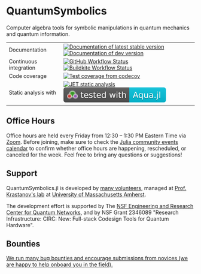 # QuantumSymbolics

Computer algebra tools for symbolic manipulations in quantum mechanics and quantum information.

<table>
    <tr>
        <td>Documentation</td>
        <td>
            <a href="https://quantumsavory.github.io/QuantumSymbolics.jl/stable"><img src="https://img.shields.io/badge/docs-stable-blue.svg" alt="Documentation of latest stable version"></a>
            <a href="https://quantumsavory.github.io/QuantumSymbolics.jl/dev"><img src="https://img.shields.io/badge/docs-dev-blue.svg" alt="Documentation of dev version"></a>
        </td>
    </tr><tr></tr>
    <tr>
        <td>Continuous integration</td>
        <td>
            <a href="https://github.com/QuantumSavory/QuantumSymbolics.jl/actions?query=workflow%3ACI+branch%3Amain"><img src="https://github.com/QuantumSavory/QuantumSymbolics.jl/actions/workflows/ci.yml/badge.svg" alt="GitHub Workflow Status"></a>
            <a href="https://buildkite.com/quantumsavory/quantumsymbolics"><img src="https://badge.buildkite.com/f5d8fe7ebb50cf445cec53e9fc47052e4613af3682c2668371.svg?branch=main" alt="Buildkite Workflow Status"></a>
        </td>
    </tr><tr></tr>
    <tr>
        <td>Code coverage</td>
        <td>
            <a href="https://codecov.io/gh/QuantumSavory/QuantumSymbolics.jl"><img src="https://img.shields.io/codecov/c/gh/QuantumSavory/QuantumSymbolics.jl?label=codecov" alt="Test coverage from codecov"></a>
        </td>
    </tr><tr></tr>
    <tr>
        <td>Static analysis with</td>
        <td>
            <a href="https://github.com/aviatesk/JET.jl"><img src="https://img.shields.io/badge/%F0%9F%9B%A9%EF%B8%8F_tested_with-JET.jl-233f9a" alt="JET static analysis"></a>
            <a href="https://github.com/JuliaTesting/Aqua.jl"><img src="https://raw.githubusercontent.com/JuliaTesting/Aqua.jl/master/badge.svg" alt="Aqua QA"></a>
        </td>
    </tr>
</table>


## Office Hours

Office hours are held every Friday from 12:30 – 1:30 PM Eastern Time via [Zoom](https://umass-amherst.zoom.us/j/95986275946?pwd=6h7Wbai1bXIai0XQsatNRWaVbQlTDr.1). Before joining, make sure to check the [Julia community events calendar](https://julialang.org/community/#events) to confirm whether office hours are happening, rescheduled, or canceled for the week. Feel free to bring any questions or suggestions!

## Support

QuantumSymbolics.jl is developed by [many volunteers](https://github.com/QuantumSavory/QuantumSymbolics.jl/graphs/contributors), managed at [Prof. Krastanov's lab](https://lab.krastanov.org/) at [University of Massachusetts Amherst](https://www.umass.edu/quantum/).

The development effort is supported by The [NSF Engineering and Research Center for Quantum Networks](https://cqn-erc.arizona.edu/), and
by NSF Grant 2346089 "Research Infrastructure: CIRC: New: Full-stack Codesign Tools for Quantum Hardware".

## Bounties

[We run many bug bounties and encourage submissions from novices (we are happy to help onboard you in the field).](https://github.com/QuantumSavory/.github/blob/main/BUG_BOUNTIES.md)
